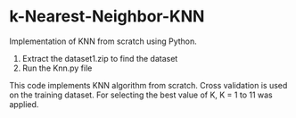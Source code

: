 # k-Nearest-Neighbor-KNN
Implementation of KNN from scratch using Python. 

1. Extract the dataset1.zip to find the dataset
2. Run the Knn.py file

This code implements KNN algorithm from scratch. Cross validation is used on the training dataset. For selecting the best value of K, K = 1 to 11 was applied.

